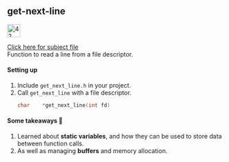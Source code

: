## get-next-line

<img src="https://github.com/eesuhn/c-piscine-14/assets/102596628/1c7ed51d-6afa-410b-ae89-92557236b064" alt="42 logo" width="30" /> <br>

[Click here for subject file](./en.subject.pdf) <br>
Function to read a line from a file descriptor.

#### Setting up
1. Include `get_next_line.h` in your project.
2. Call `get_next_line` with a file descriptor.
	```c
	char	*get_next_line(int fd)
	```

#### Some takeaways 🌱
1. Learned about <b>static variables</b>, and how they can be used to store data between function calls.
2. As well as managing <b>buffers</b> and memory allocation.
